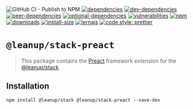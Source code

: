 ![GitHub CI - Publish to NPM](https://github.com/leanupjs/leanup/workflows/GitHub%20CI%20-%20Publish%20to%20NPM/badge.svg)
[![dependencies][dependencies]][dependencies-url]
[![dev-dependencies][dev-dependencies]][peer-dependencies-url]
[![peer-dependencies][peer-dependencies]][peer-dependencies-url]
[![optional-dependencies][optional-dependencies]][peer-dependencies-url]
[![vulnerabilities][vulnerabilities]][vulnerabilities-url]
[![npm][npm]][npm-url]
[![downloads][downloads]][downloads-url]
[![install-size][install-size]][install-size-url]
[![lernajs][lernajs]][lernajs-url]
[![code style: prettier](https://img.shields.io/badge/code_style-prettier-ff69b4.svg)](https://github.com/prettier/prettier)

[npm]: https://img.shields.io/npm/v/@leanup/cli-preact
[npm-url]: https://www.npmjs.com/package/@leanup/cli-preact
[dependencies]: https://status.david-dm.org/gh/leanupjs/leanup.svg?path=packages/stack/frameworks/preact&ref=release/1.2
[dependencies-url]: https://david-dm.org/leanupjs/leanup?path=packages/stack/frameworks/preact&ref=release/1.2
[dev-dependencies]: https://status.david-dm.org/gh/leanupjs/leanup.svg?path=packages/stack/frameworks/preact&ref=release/1.2&type=dev
[dev-dependencies-url]: https://david-dm.org/leanupjs/leanup?path=packages/stack/frameworks/preact&ref=release/1.2&type=dev
[peer-dependencies]: https://status.david-dm.org/gh/leanupjs/leanup.svg?path=packages/stack/frameworks/preact&ref=release/1.2&type=peer
[peer-dependencies-url]: https://david-dm.org/leanupjs/leanup?path=packages/stack/frameworks/preact&ref=release/1.2&type=peer
[optional-dependencies]: https://status.david-dm.org/gh/leanupjs/leanup.svg?path=packages/stack/frameworks/preact&ref=release/1.2&type=optional
[optional-dependencies-url]: https://david-dm.org/leanupjs/leanup?path=packages/stack/frameworks/preact&ref=release/1.2&type=optional
[vulnerabilities]: https://img.shields.io/snyk/vulnerabilities/npm/@leanup/cli-preact
[vulnerabilities-url]: https://snyk.io/test/npm/@leanup/cli-preact
[downloads]: https://img.shields.io/npm/dt/@leanup/cli-preact
[downloads-url]: https://npmcharts.com/compare/@leanup/cli-preact?minimal=true
[install-size]: https://packagephobia.now.sh/badge?p=@leanup/cli-preact@next
[install-size-url]: https://packagephobia.now.sh/result?p=@leanup/cli-preact@next
[lernajs]: https://img.shields.io/badge/managed%20with-lerna-blueviolet
[lernajs-url]: https://lerna.js.org

# `@leanup/stack-preact`

> This package contains the [Preact](https://preactjs.com) framework extension for the [@leanup/stack](https://www.npmjs.com/package/@leanup/stack).

## Installation

`npm install @leanup/stack @leanup/stack-preact --save-dev`
